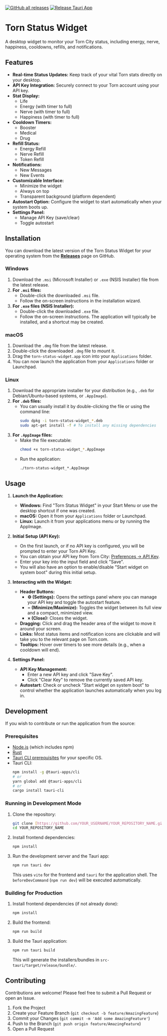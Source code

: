 [![GitHub all releases](https://img.shields.io/github/downloads/gnsc4/Torn-Widget/total)](https://github.com/gnsc4/Torn-Widget/releases) [![Release Tauri App](https://github.com/gnsc4/Torn-Widget/actions/workflows/main.yml/badge.svg?branch=main)](https://github.com/gnsc4/Torn-Widget/actions/workflows/main.yml)

# Torn Status Widget

A desktop widget to monitor your Torn City status, including energy, nerve, happiness, cooldowns, refills, and notifications.

## Features

* **Real-time Status Updates:** Keep track of your vital Torn stats directly on your desktop.
* **API Key Integration:** Securely connect to your Torn account using your API key.
* **Stat Display:**
    * Life
    * Energy (with timer to full)
    * Nerve (with timer to full)
    * Happiness (with timer to full)
* **Cooldown Timers:**
    * Booster
    * Medical
    * Drug
* **Refill Status:**
    * Energy Refill
    * Nerve Refill
    * Token Refill
* **Notifications:**
    * New Messages
    * New Events
* **Customizable Interface:**
    * Minimize the widget
    * Always on top
    * Transparent background (platform dependent)
* **Autostart Option:** Configure the widget to start automatically when your system boots up.
* **Settings Panel:**
    * Manage API Key (save/clear)
    * Toggle autostart

## Installation

You can download the latest version of the Torn Status Widget for your operating system from the [**Releases**](https://github.com/gnsc4/Torn-Widget/releases) page on GitHub.

### Windows

1.  Download the `.msi` (Microsoft Installer) or `.exe` (NSIS Installer) file from the latest release.
2.  **For `.msi` files:**
    * Double-click the downloaded `.msi` file.
    * Follow the on-screen instructions in the installation wizard.
3.  **For `.exe` files (NSIS Installer):**
    * Double-click the downloaded `.exe` file.
    * Follow the on-screen instructions. The application will typically be installed, and a shortcut may be created.

### macOS

1.  Download the `.dmg` file from the latest release.
2.  Double-click the downloaded `.dmg` file to mount it.
3.  Drag the `torn-status-widget.app` icon into your `Applications` folder.
4.  You can now launch the application from your `Applications` folder or Launchpad.

### Linux

1.  Download the appropriate installer for your distribution (e.g., `.deb` for Debian/Ubuntu-based systems, or `.AppImage`).
2.  **For `.deb` files:**
    * You can usually install it by double-clicking the file or using the command line:
        ```bash
        sudo dpkg -i torn-status-widget_*.deb
        sudo apt-get install -f # To install any missing dependencies
        ```
3.  **For `.AppImage` files:**
    * Make the file executable:
        ```bash
        chmod +x torn-status-widget_*.AppImage
        ```
    * Run the application:
        ```bash
        ./torn-status-widget_*.AppImage
        ```

## Usage

1.  **Launch the Application:**
    * **Windows:** Find "Torn Status Widget" in your Start Menu or use the desktop shortcut if one was created.
    * **macOS:** Open it from your `Applications` folder or Launchpad.
    * **Linux:** Launch it from your applications menu or by running the AppImage.

2.  **Initial Setup (API Key):**
    * On the first launch, or if no API key is configured, you will be prompted to enter your Torn API Key.
    * You can obtain your API key from Torn City: [Preferences -> API Key](https://www.torn.com/preferences.php#tab=api).
    * Enter your key into the input field and click "Save".
    * You will also have an option to enable/disable "Start widget on system boot" during this initial setup.

3.  **Interacting with the Widget:**
    * **Header Buttons:**
        * **⚙️ (Settings):** Opens the settings panel where you can manage your API key and toggle the autostart feature.
        * **− (Minimize/Maximize):** Toggles the widget between its full view and a compact, minimized view.
        * **× (Close):** Closes the widget.
    * **Dragging:** Click and drag the header area of the widget to move it around your screen.
    * **Links:** Most status items and notification icons are clickable and will take you to the relevant page on Torn.com.
    * **Tooltips:** Hover over timers to see more details (e.g., when a cooldown will end).

4.  **Settings Panel:**
    * **API Key Management:**
        * Enter a new API key and click "Save Key".
        * Click "Clear Key" to remove the currently saved API key.
    * **Autostart:** Check or uncheck "Start widget on system boot" to control whether the application launches automatically when you log in.

## Development

If you wish to contribute or run the application from the source:

### Prerequisites

* [Node.js](https://nodejs.org/) (which includes npm)
* [Rust](https://www.rust-lang.org/tools/install)
* [Tauri CLI prerequisites](https://tauri.app/v1/guides/getting-started/prerequisites) for your specific OS.
* Tauri CLI:
    ```bash
    npm install -g @tauri-apps/cli
    # or
    yarn global add @tauri-apps/cli
    # or
    cargo install tauri-cli
    ```

### Running in Development Mode

1.  Clone the repository:
    ```bash
    git clone [https://github.com/YOUR_USERNAME/YOUR_REPOSITORY_NAME.git](https://github.com/YOUR_USERNAME/YOUR_REPOSITORY_NAME.git)
    cd YOUR_REPOSITORY_NAME
    ```
2.  Install frontend dependencies:
    ```bash
    npm install
    ```
3.  Run the development server and the Tauri app:
    ```bash
    npm run tauri dev
    ```
    This uses `vite` for the frontend and `tauri` for the application shell. The `beforeDevCommand` (`npm run dev`) will be executed automatically.

### Building for Production

1.  Install frontend dependencies (if not already done):
    ```bash
    npm install
    ```
2.  Build the frontend:
    ```bash
    npm run build
    ```
3.  Build the Tauri application:
    ```bash
    npm run tauri build
    ```
    This will generate the installers/bundles in `src-tauri/target/release/bundle/`.

## Contributing

Contributions are welcome! Please feel free to submit a Pull Request or open an Issue.

1.  Fork the Project
2.  Create your Feature Branch (`git checkout -b feature/AmazingFeature`)
3.  Commit your Changes (`git commit -m 'Add some AmazingFeature'`)
4.  Push to the Branch (`git push origin feature/AmazingFeature`)
5.  Open a Pull Request
